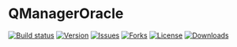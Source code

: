 # QManagerOracle

[![Build status](https://ci.appveyor.com/api/projects/status/1n6q8aql72cv8oom?svg=true)](https://ci.appveyor.com/project/rafaelandrade74/qmanageroracle)
[![Version](https://img.shields.io/nuget/v/QManagerOracle?style=for-the-badge)](https://www.nuget.org/packages/QManagerOracle/)
[![Issues](https://img.shields.io/github/issues/FerasGamesHosting/QManagerOracle)](https://github.com/FerasGamesHosting/QManagerOracle/issues)
[![Forks](https://img.shields.io/github/forks/FerasGamesHosting/QManagerOracle)](https://github.com/FerasGamesHosting/QManagerOracle/network/members)
[![License](https://img.shields.io/github/license/FerasGamesHosting/QManagerOracle)](https://github.com/FerasGamesHosting/QManagerOracle/blob/master/LICENSE)
[![Downloads](https://img.shields.io/nuget/dt/QManagerOracle?color=green&style=for-the-badge)](https://www.nuget.org/packages/QManagerOracle/)
